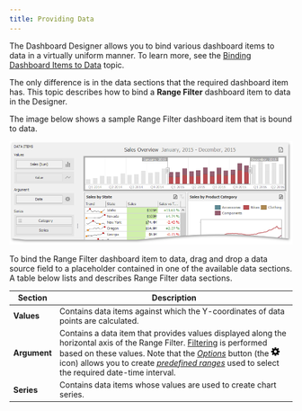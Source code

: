 ```yaml
---
title: Providing Data
---
```

The Dashboard Designer allows you to bind various dashboard items to data in a virtually uniform manner. To learn more, see the [Binding Dashboard Items to Data](../../../../../dashboard-for-desktop/articles/dashboard-designer/binding-dashboard-items-to-data.md) topic.

The only difference is in the data sections that the required dashboard item has. This topic describes how to bind a **Range Filter** dashboard item to data in the Designer.

The image below shows a sample Range Filter dashboard item that is bound to data.

![RangeProvidingData_Main](../../../../images/Img117712.png)

To bind the Range Filter dashboard item to data, drag and drop a data source field to a placeholder contained in one of the available data sections. A table below lists and describes Range Filter data sections.

| Section | Description |
|---|---|
| **Values** | Contains data items against which the Y-coordinates of data points are calculated. |
| **Argument** | Contains a data item that provides values displayed along the horizontal axis of the Range Filter. [Filtering](../../../../../dashboard-for-desktop/articles/dashboard-designer/designing-dashboard-items/range-filter/interactivity.md) is performed based on these values. Note that the _[Options](../../../../../dashboard-for-desktop/articles/dashboard-designer/ui-elements/data-items-pane.md)_ button (the ![BoundImageAttributeOptionsButton](../../../../images/Img123296.png) icon) allows you to create _[predefined ranges](../../../../../dashboard-for-desktop/articles/dashboard-designer/designing-dashboard-items/range-filter/predefined-ranges.md)_ used to select the required date-time interval. |
| **Series** | Contains data items whose values are used to create chart series. |